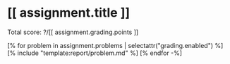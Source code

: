 # [[ assignment.title ]]

Total score: ?/[[ assignment.grading.points ]]

[% for problem in assignment.problems | selectattr("grading.enabled") %]
[% include "template:report/problem.md" %]
[% endfor -%]
